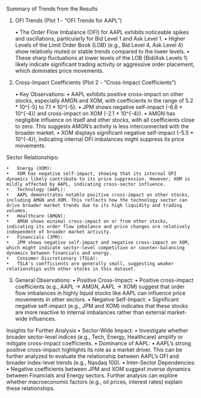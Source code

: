Summary of Trends from the Results

1. OFI Trends (Plot 1 - “OFI Trends for AAPL”)
   
	•	The Order Flow Imbalance (OFI) for AAPL exhibits noticeable spikes and oscillations, particularly for Bid Level 1 and Ask Level 1.
	•	Higher Levels of the Limit Order Book (LOB) (e.g., Bid Level 4, Ask Level 4) show relatively muted or stable trends compared to the lower levels.
	•	These sharp fluctuations at lower levels of the LOB (Bid/Ask Levels 1) likely indicate significant trading activity or aggressive order placement, which dominates price movements.

3. Cross-Impact Coefficients (Plot 2 - “Cross-Impact Coefficients”)

	•	Key Observations:
	•	AAPL exhibits positive cross-impact on other stocks, especially AMGN and XOM, with coefficients in the range of 5.2 * 10^{-5} to 7.1 * 10^{-5}.
	•	JPM shows negative self-impact (-6.8 * 10^{-4}) and cross-impact on XOM (-2.1 * 10^{-4}).
	•	AMGN has negligible influence on itself and other stocks, with all coefficients close to zero. This suggests AMGN’s activity is less interconnected with the broader market.
	•	XOM displays significant negative self-impact (-5.5 * 10^{-4}), indicating internal OFI imbalances might suppress its price movements.

Sector Relationships:

	•	Energy (XOM):
	•	XOM has negative self-impact, showing that its internal OFI dynamics likely contribute to its price suppression. However, XOM is mildly affected by AAPL, indicating cross-sector influence.
	•	Technology (AAPL):
	•	AAPL demonstrates notable positive cross-impact on other stocks, including AMGN and XOM. This reflects how the technology sector can drive broader market trends due to its high liquidity and trading volumes.
	•	Healthcare (AMGN):
	•	AMGN shows minimal cross-impact on or from other stocks, indicating its order flow imbalance and price changes are relatively independent of broader market activity.
	•	Financials (JPM):
	•	JPM shows negative self-impact and negative cross-impact on XOM, which might indicate sector-level competition or counter-balancing dynamics between financials and energy.
	•	Consumer Discretionary (TSLA):
	•	TSLA’s coefficients are generally small, suggesting weaker relationships with other stocks in this dataset.

3. General Observations:
	•	Positive Cross-Impact:
	•	Positive cross-impact coefficients (e.g., AAPL → AMGN, AAPL → XOM) suggest that order flow imbalances in highly liquid stocks like AAPL can influence price movements in other sectors.
	•	Negative Self-Impact:
	•	Significant negative self-impact (e.g., JPM and XOM) indicates that these stocks are more reactive to internal imbalances rather than external market-wide influences.

Insights for Further Analysis
	•	Sector-Wide Impact:
	•	Investigate whether broader sector-level indices (e.g., Tech, Energy, Healthcare) amplify or mitigate cross-impact coefficients.
	•	Dominance of AAPL:
	•	AAPL’s strong positive cross-impact highlights its role as a market driver. This can be further analyzed to evaluate the relationship between AAPL’s OFI and broader index-level trends (e.g., Nasdaq 100).
	•	Inter-Sector Dependencies:
	•	Negative coefficients between JPM and XOM suggest inverse dynamics between Financials and Energy sectors. Further analysis can explore whether macroeconomic factors (e.g., oil prices, interest rates) explain these relationships.
